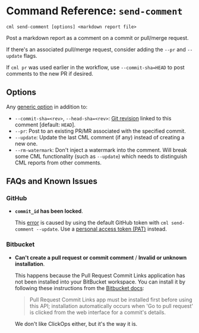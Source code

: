 # Command Reference: `send-comment`

```usage
cml send-comment [options] <markdown report file>
```

Post a markdown report as a comment on a commit or pull/merge request.

<admon type="tip">

If there's an associated pull/merge request, consider adding the `--pr` and
`--update` flags.

</admon>

<admon type="tip">

If `cml pr` was used earlier in the workflow, use `--commit-sha=HEAD` to post
comments to the new PR if desired.

</admon>

## Options

Any [generic option](/doc/ref) in addition to:

- `--commit-sha=<rev>`, `--head-sha=<rev>`:
  [Git revision](https://git-scm.com/docs/gitrevisions) linked to this comment
  [default: `HEAD`].
- `--pr`: Post to an existing PR/MR associated with the specified commit.
- `--update`: Update the last CML comment (if any) instead of creating a new
  one.
- `--rm-watermark`: Don't inject a watermark into the comment. Will break some
  CML functionality (such as `--update`) which needs to distinguish CML reports
  from other comments.

## FAQs and Known Issues

### GitHub

- **`commit_id` has been locked**.

  This
  [error](https://github.community/t/comment-api-does-not-describe-commit-id-has-been-locked/159853/2)
  is caused by using the default GitHub token with `cml send-comment --update`.
  Use a
  [personal access token (PAT)](/doc/self-hosted-runners?tab=GitHub#personal-access-token)
  instead.

### Bitbucket

- **Can't create a pull request or commit comment** / **Invalid or unknown
  installation**.

  This happens because the Pull Request Commit Links application has not been
  installed into your BitBucket workspace. You can install it by following these
  instructions from the [Bitbucket docs][bb-docs-install-pr-links]:

  > Pull Request Commit Links app must be installed first before using this API;
  > installation automatically occurs when 'Go to pull request' is clicked from
  > the web interface for a commit's details.

  We don't like ClickOps either, but it's the way it is.

[bb-docs-install-pr-links]:
  https://developer.atlassian.com/bitbucket/api/2/reference/resource/repositories/%7Bworkspace%7D/%7Brepo_slug%7D/commit/%7Bcommit%7D/pullrequests

